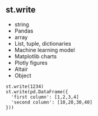 ## st.write

- string
- Pandas
- array
- List, tuple, dictionaries
- Machine learning model
- Matplotlib charts
- Plotly figures
- Altair
- Object

```
st.write(1234)
st.write(pd.DataFrame({
  'first column': [1,2,3,4]
  'second column': [10,20,30,40]
}))
```
